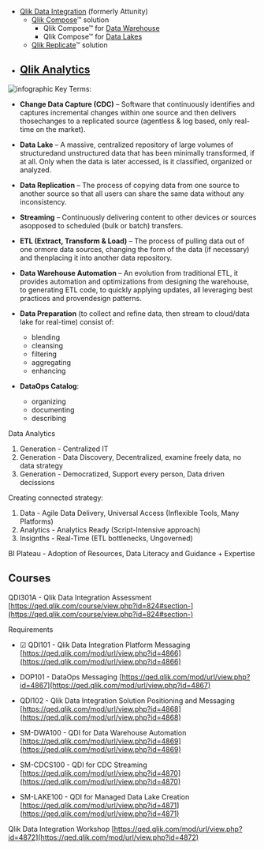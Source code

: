 
- [Qlik Data Integration](./Qlik%20Data%20Integration.md) (formerly Attunity)
	- [Qlik Compose](./Qlik.Compose.md)™ solution
		- Qlik Compose™ for [Data Warehouse](./Qlik.DWHAutomation.md)
		- Qlik Compose™ for [Data Lakes](./Qlik.DataLake.md)
	- [Qlik Replicate](./Qlik.Replicate.md)™ solution
- [Qlik Analytics](./Qlik%20Analytics.md)
	- 

![infographic](infographic2x.png)
Key Terms:
- **Change Data Capture (CDC)** – Software that continuously identifies and captures incremental changes within one source and then delivers thosechanges to a replicated source (agentless & log based, only real-time on the market).
- **Data Lake** – A massive, centralized repository of large volumes of structuredand unstructured data that has been minimally transformed, if at all. Only when the data is later accessed, is it classified, organized or analyzed.
- **Data Replication** – The process of copying data from one source to another source so that all users can share the same data without any inconsistency.
- **Streaming** – Continuously delivering content to other devices or sources asopposed to scheduled (bulk or batch) transfers.
- **ETL (Extract, Transform & Load)** – The process of pulling data out of one ormore data sources, changing the form of the data (if necessary) and thenplacing it into another data repository.
- **Data Warehouse Automation** – An evolution from traditional ETL, it provides automation and optimizations from designing the warehouse, to generating ETL code, to quickly applying updates, all leveraging best practices and provendesign patterns.

- **Data Preparation** (to collect and refine data, then stream to cloud/data lake for real-time) consist of:
    - blending
    - cleansing
    - filtering
    - aggregating
    - enhancing
- **DataOps Catalog**:
    - organizing
    - documenting
    - describing

Data Analytics

1. Generation - Centralized IT
2. Generation - Data Discovery, Decentralized, examine freely data, no data strategy
3. Generation - Democratized, Support every person, Data driven decissions

Creating connected strategy:

1. Data - Agile Data Delivery, Universal Access (Inflexible Tools, Many Platforms)
2. Analytics - Analytics Ready (Script-Intensive approach)
3. Insignths - Real-Time (ETL bottlenecks, Ungoverned)

BI Plateau - Adoption of Resources, Data Literacy and Guidance + Expertise

## Courses

QDI301A - Qlik Data Integration Assessment [https://qed.qlik.com/course/view.php?id=824#section-](https://qed.qlik.com/course/view.php?id=824#section-)

Requirements

- ☑ QDI101 - Qlik Data Integration Platform Messaging [https://qed.qlik.com/mod/url/view.php?id=4866](https://qed.qlik.com/mod/url/view.php?id=4866)
    
- DOP101 - DataOps Messaging [https://qed.qlik.com/mod/url/view.php?id=4867](https://qed.qlik.com/mod/url/view.php?id=4867)
- QDI102 - Qlik Data Integration Solution Positioning and Messaging [https://qed.qlik.com/mod/url/view.php?id=4868](https://qed.qlik.com/mod/url/view.php?id=4868)
- SM-DWA100 - QDI for Data Warehouse Automation [https://qed.qlik.com/mod/url/view.php?id=4869](https://qed.qlik.com/mod/url/view.php?id=4869)
- SM-CDCS100 - QDI for CDC Streaming [https://qed.qlik.com/mod/url/view.php?id=4870](https://qed.qlik.com/mod/url/view.php?id=4870)
- SM-LAKE100 - QDI for Managed Data Lake Creation [https://qed.qlik.com/mod/url/view.php?id=4871](https://qed.qlik.com/mod/url/view.php?id=4871)

Qlik Data Integration Workshop [https://qed.qlik.com/mod/url/view.php?id=4872](https://qed.qlik.com/mod/url/view.php?id=4872)